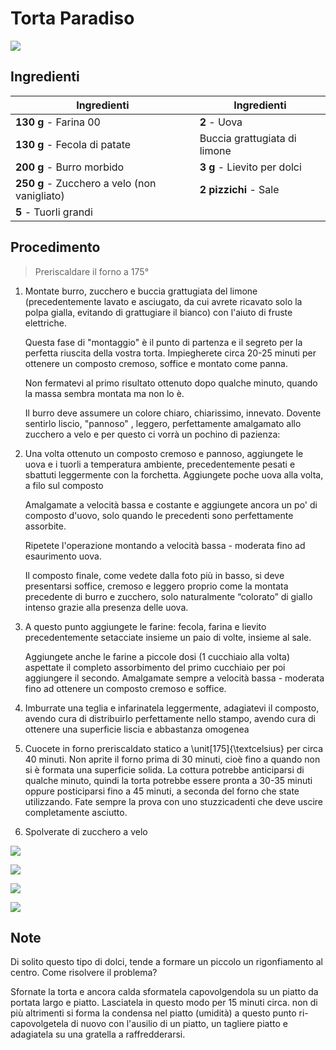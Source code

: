 # Torta Paradiso

![](img/Torta-Paradiso.webp)

## Ingredienti

| Ingredienti                  | Ingredienti             |
| ---------------------------- | ----------------------- |
| **130 g** - Farina 00 | **2** - Uova |
| **130 g** - Fecola di patate | Buccia grattugiata di limone |
| **200 g** - Burro morbido | **3 g** - Lievito per dolci |
| **250 g** - Zucchero a velo (non vanigliato) | **2 pizzichi** - Sale |
| **5** - Tuorli grandi | |

## Procedimento

> Preriscaldare il forno a 175°

1. Montate burro, zucchero e buccia grattugiata del limone (precedentemente lavato e asciugato, da cui avrete ricavato solo la polpa gialla, evitando di grattugiare il bianco) con l'aiuto di fruste elettriche.

    Questa fase di "montaggio" è il punto di partenza e il segreto per la perfetta riuscita della vostra torta. Impiegherete circa 20-25 minuti per ottenere un composto cremoso, soffice e montato come panna.

    Non fermatevi al primo risultato ottenuto dopo qualche minuto, quando la massa sembra montata ma non lo è.  

    Il burro deve assumere un colore chiaro, chiarissimo, innevato. Dovente sentirlo liscio, "pannoso" , leggero, perfettamente amalgamato allo zucchero a velo e per questo ci vorrà un pochino di pazienza:

1. Una volta ottenuto un composto cremoso e pannoso, aggiungete le uova e i tuorli a temperatura ambiente, precedentemente pesati e sbattuti leggermente con la forchetta. Aggiungete poche uova alla volta, a filo sul composto

    Amalgamate a velocità bassa e costante e aggiungete ancora un po' di composto d'uovo, solo quando le precedenti sono perfettamente assorbite.

    Ripetete l'operazione montando a velocità bassa - moderata fino ad esaurimento uova.  

    Il composto finale, come vedete dalla foto più in basso, si deve presentarsi soffice, cremoso e leggero proprio come la montata precedente di burro e zucchero, solo naturalmente “colorato” di giallo intenso grazie alla presenza delle uova.

1. A questo punto aggiungete le farine: fecola, farina e lievito precedentemente setacciate insieme un paio di volte, insieme al sale.

    Aggiungete anche le farine a piccole dosi (1 cucchiaio alla volta) aspettate il completo assorbimento del primo cucchiaio per poi aggiungere il secondo. Amalgamate sempre a velocità bassa - moderata fino ad ottenere un composto cremoso e soffice.

1. Imburrate una teglia e infarinatela leggermente, adagiatevi il composto, avendo cura di distribuirlo perfettamente nello stampo, avendo cura di ottenere una superficie liscia  e abbastanza omogenea

1. Cuocete in forno preriscaldato statico a \unit[175]{\textcelsius} per circa 40 minuti. Non aprite il forno prima di 30 minuti, cioè fino a quando non si è formata una superficie solida. La cottura potrebbe anticiparsi di qualche minuto, quindi la torta potrebbe essere pronta a 30-35 minuti oppure posticiparsi fino a 45 minuti, a seconda del forno che state utilizzando. Fate sempre la prova con uno stuzzicadenti che deve uscire completamente asciutto.

1. Spolverate di zucchero a velo

![](img/Torta-Paradiso-01.webp)

![](img/Torta-Paradiso-02.webp)

![](img/Torta-Paradiso-03.webp)

![](img/Torta-Paradiso-04.webp)

## Note

Di solito questo tipo di dolci, tende a formare un piccolo un rigonfiamento al centro. Come risolvere il problema?

Sfornate la torta e ancora calda sformatela capovolgendola su un piatto da portata largo e piatto. Lasciatela in questo modo per 15 minuti circa. non di più altrimenti si forma la condensa nel piatto (umidità) a questo punto ri-capovolgetela di nuovo con l'ausilio di un piatto, un tagliere piatto e adagiatela su una gratella a raffredderarsi.
